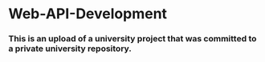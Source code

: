 # Web-API-Development

### This is an upload of a university project that was committed to a private university repository.
